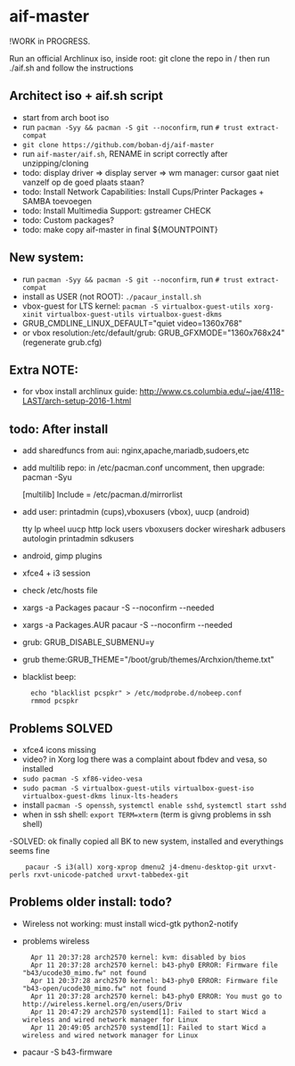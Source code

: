 # aif-master

!WORK in PROGRESS.

Run an official Archlinux iso, inside root: git clone the repo in /
then run ./aif.sh and follow the instructions

## Architect iso + aif.sh script

- start from arch boot iso
- run `pacman -Syy && pacman -S git --noconfirm`, run `# trust extract-compat`
- `git clone https://github.com/boban-dj/aif-master`
- run `aif-master/aif.sh`, RENAME in script correctly after unzipping/cloning
- todo: display driver => display server => wm manager: cursor gaat niet vanzelf op de goed plaats staan?
- todo: Install Network Capabilities: Install Cups/Printer Packages + SAMBA toevoegen
- todo: Install Multimedia Support: gstreamer CHECK
- todo: Custom packages?
- todo: make copy aif-master in final ${MOUNTPOINT} 


## New system:

- run `pacman -Syy && pacman -S git --noconfirm`, run `# trust extract-compat`
- install as USER (not ROOT): `./pacaur_install.sh`
- vbox-guest for LTS kernel: `pacman -S virtualbox-guest-utils xorg-xinit virtualbox-guest-utils virtualbox-guest-dkms`
- GRUB_CMDLINE_LINUX_DEFAULT="quiet video=1360x768"
- or vbox resolution:/etc/default/grub: GRUB_GFXMODE="1360x768x24" (regenerate grub.cfg)

## Extra NOTE:

- for vbox install archlinux guide: <http://www.cs.columbia.edu/~jae/4118-LAST/arch-setup-2016-1.html>

## todo: After install

- add sharedfuncs from aui: nginx,apache,mariadb,sudoers,etc
- add multilib repo: in /etc/pacman.conf uncomment, then upgrade: pacman -Syu
	
	[multilib]
	Include = /etc/pacman.d/mirrorlist

- add user: printadmin (cups),vboxusers (vbox), uucp (android)

	tty lp wheel uucp http lock users vboxusers docker wireshark adbusers autologin printadmin sdkusers

- android, gimp plugins
- xfce4 + i3 session
- check /etc/hosts file
- xargs -a Packages pacaur -S --noconfirm --needed
- xargs -a Packages.AUR pacaur -S --noconfirm --needed
- grub: GRUB_DISABLE_SUBMENU=y
- grub theme:GRUB_THEME="/boot/grub/themes/Archxion/theme.txt"
- blacklist beep: 

		echo "blacklist pcspkr" > /etc/modprobe.d/nobeep.conf
		rmmod pcspkr

## Problems SOLVED

- xfce4 icons missing
- video? in Xorg log there was a complaint about fbdev and vesa, so installed
- `sudo pacman -S xf86-video-vesa`
- `sudo pacman -S virtualbox-guest-utils virtualbox-guest-iso virtualbox-guest-dkms linux-lts-headers`
- install `pacman -S openssh`, `systemctl enable sshd`, `systemctl start sshd`
- when in ssh shell: `export TERM=xterm` (term is givng problems in ssh shell)

-SOLVED: ok finally copied all BK to new system, installed and everythings seems fine
		
		pacaur -S i3(all) xorg-xprop dmenu2 j4-dmenu-desktop-git urxvt-perls rxvt-unicode-patched urxvt-tabbedex-git


## Problems older install: todo?

- Wireless not working: must install wicd-gtk python2-notify
- problems wireless
		
		Apr 11 20:37:28 arch2570 kernel: kvm: disabled by bios
		Apr 11 20:37:28 arch2570 kernel: b43-phy0 ERROR: Firmware file "b43/ucode30_mimo.fw" not found
		Apr 11 20:37:28 arch2570 kernel: b43-phy0 ERROR: Firmware file "b43-open/ucode30_mimo.fw" not found
		Apr 11 20:37:28 arch2570 kernel: b43-phy0 ERROR: You must go to http://wireless.kernel.org/en/users/Driv
		Apr 11 20:47:29 arch2570 systemd[1]: Failed to start Wicd a wireless and wired network manager for Linux
		Apr 11 20:49:05 arch2570 systemd[1]: Failed to start Wicd a wireless and wired network manager for Linux

- pacaur -S b43-firmware




